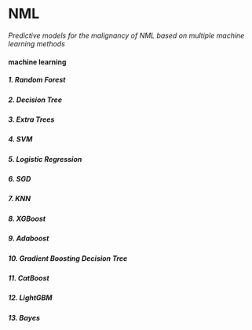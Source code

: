 # NML
*Predictive models for the malignancy of NML based on multiple machine learning methods*

#### machine learning
##### 1. Random Forest
##### 2. Decision Tree 
##### 3. Extra Trees
##### 4. SVM
##### 5. Logistic Regression
##### 6. SGD
##### 7. KNN
##### 8. XGBoost
##### 9. Adaboost
##### 10. Gradient Boosting Decision Tree
##### 11. CatBoost
##### 12. LightGBM
##### 13. Bayes
